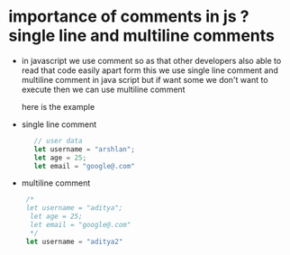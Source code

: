 # importance of comments in js ? single line and multiline comments 

- in javascript we use comment so as that other developers
  also able to read that code easily apart form this we use single
  line comment and multiline comment in java script but if want some
  we don't want to execute then we can use multiline comment 

  here is the example

- single line comment
  ```javascript
     // user data 
     let username = "arshlan";
     let age = 25;
     let email = "google@.com"
  ```
 
 - multiline comment 
   ```javaScript
    /* 
    let username = "aditya";
     let age = 25;
     let email = "google@.com" 
     */
    let username = "aditya2"
   ```